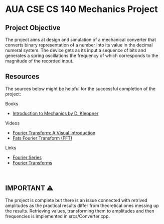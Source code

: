 # AUA CSE CS 140 Mechanics Project

## Project Objective

The project aims at design and simulation of a mechanical converter that converts binary
representation of a number into its value in the decimal numeral system. The device gets
as its input a sequence of bits and generates a spring oscillations the frequency of which
corresponds to the magnitude of the recorded input.

## Resources

The sources below might be helpful for the successful completion of the project:

Books

- [Introduction to Mechanics by D. Kleppner](http://bayanbox.ir/view/7764531208313247331/Kleppner-D.-Kolenkow-R.J.-Introduction-to-Mechanics-2014.pdf)

Videos

- [Fourier Transform: A Visual Introduction](https://youtu.be/spUNpyF58BY)
- [Fats Fourier Transform (FFT)](https://youtu.be/h7apO7q16V0)

Links

- <a href= "https://www.math.purdue.edu/files/academic/courses/2014fall/MA16021/FourierSeries(nopauses).pdf"> Fourier Series</a>
- [Fourier Transforms](https://scholar.harvard.edu/files/schwartz/files/lecture8-fouriertransforms.pdf)

<br>

## IMPORTANT ⚠️

The project is complete but there is an issue connected with retrived amplitudes as the practical
results differ from theoretical ones messing up the results. Retrieving values, transforming them to
amplitudes and then frequencies is implemented in srcs/Converter.cpp.
